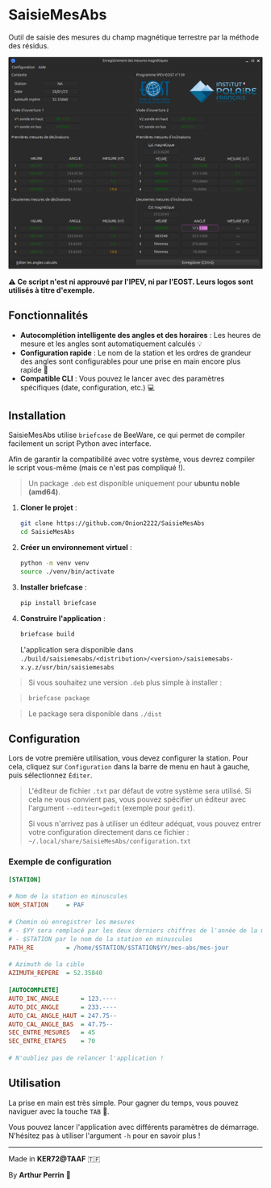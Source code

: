 # SaisieMesAbs

Outil de saisie des mesures du champ magnétique terrestre par la méthode des résidus.

![Capture d'écran de l'application](./Screen.png?raw=true "Capture d'écran de l'application")

**⚠ Ce script n'est ni approuvé par l'IPEV, ni par l'EOST. Leurs logos sont utilisés à titre d'exemple.**

## Fonctionnalités

- **Autocomplétion intelligente des angles et des horaires** : Les heures de mesure et les angles sont automatiquement calculés 💡
- **Configuration rapide** : Le nom de la station et les ordres de grandeur des angles sont configurables pour une prise en main encore plus rapide 🚀
- **Compatible CLI** : Vous pouvez le lancer avec des paramètres spécifiques (date, configuration, etc.) 💻

## Installation

SaisieMesAbs utilise `briefcase` de BeeWare, ce qui permet de compiler facilement un script Python avec interface.

Afin de garantir la compatibilité avec votre système, vous devrez compiler le script vous-même (mais ce n'est pas compliqué !).

> Un package `.deb` est disponible uniquement pour **ubuntu noble (amd64)**.

1. **Cloner le projet** :

    ```bash
    git clone https://github.com/Onion2222/SaisieMesAbs
    cd SaisieMesAbs
    ```

2. **Créer un environnement virtuel** :

    ```bash
    python -m venv venv
    source ./venv/bin/activate
    ```

3. **Installer briefcase** :

    ```bash
    pip install briefcase
    ```

4. **Construire l'application** :

    ```bash
    briefcase build
    ```

    L'application sera disponible dans `./build/saisiemesabs/<distribution>/<version>/saisiemesabs-x.y.z/usr/bin/saisiemesabs`

> Si vous souhaitez une version `.deb` plus simple à installer :

> ```bash
> briefcase package
> ```

> Le package sera disponible dans `./dist`

## Configuration

Lors de votre première utilisation, vous devez configurer la station. Pour cela, cliquez sur `Configuration` dans la barre de menu en haut à gauche, puis sélectionnez `Éditer`.

> L'éditeur de fichier `.txt` par défaut de votre système sera utilisé. Si cela ne vous convient pas, vous pouvez spécifier un éditeur avec l'argument `--editeur=gedit` (exemple pour `gedit`).
>
> Si vous n'arrivez pas à utiliser un éditeur adéquat, vous pouvez entrer votre configuration directement dans ce fichier : `~/.local/share/SaisieMesAbs/configuration.txt`

### Exemple de configuration

```ini
[STATION]

# Nom de la station en minuscules
NOM_STATION     = PAF

# Chemin où enregistrer les mesures
# - $YY sera remplacé par les deux derniers chiffres de l'année de la mesure
# - $STATION par le nom de la station en minuscules
PATH_RE         = /home/$STATION/$STATION$YY/mes-abs/mes-jour

# Azimuth de la cible
AZIMUTH_REPERE  = 52.35840

[AUTOCOMPLETE]
AUTO_INC_ANGLE      = 123.----
AUTO_DEC_ANGLE      = 233.----
AUTO_CAL_ANGLE_HAUT = 247.75--
AUTO_CAL_ANGLE_BAS  = 47.75--
SEC_ENTRE_MESURES   = 45
SEC_ENTRE_ETAPES    = 70

# N'oubliez pas de relancer l'application !
```

## Utilisation

La prise en main est très simple. Pour gagner du temps, vous pouvez naviguer avec la touche `TAB` 🚀.

Vous pouvez lancer l'application avec différents paramètres de démarrage. N'hésitez pas à utiliser l'argument `-h` pour en savoir plus !

---

Made in **KER72@TAAF** 🇹🇫

By **Arthur Perrin** 🐧
